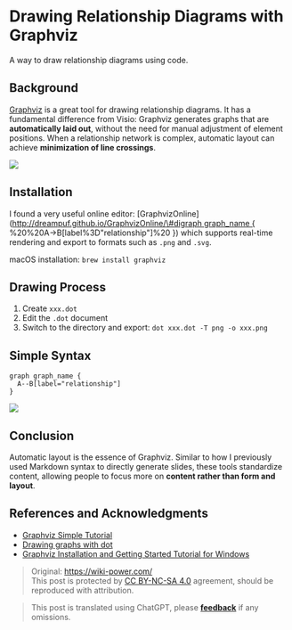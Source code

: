 # Drawing Relationship Diagrams with Graphviz

A way to draw relationship diagrams using code.

## Background

[Graphviz](http://www.graphviz.org/) is a great tool for drawing relationship diagrams. It has a fundamental difference from Visio: Graphviz generates graphs that are **automatically laid out**, without the need for manual adjustment of element positions. When a relationship network is complex, automatic layout can achieve **minimization of line crossings**.

![](https://f004.backblazeb2.com/file/wiki-media/img/Graphviz.png)

## Installation

I found a very useful online editor: \[GraphvizOnline\]\([http://dreampuf.github.io/GraphvizOnline/\#digraph graph_name { ](http://dreampuf.github.io/GraphvizOnline/#digraph%20graph_name%20{%20) %20%20A-&gt;B\[label%3D"relationship"\]%20 }\) which supports real-time rendering and export to formats such as `.png` and `.svg`.

macOS installation: `brew install graphviz`

## Drawing Process

1. Create `xxx.dot`
2. Edit the `.dot` document
3. Switch to the directory and export: `dot xxx.dot -T png -o xxx.png`

## Simple Syntax

```
graph graph_name {
  A--B[label="relationship"]
}
```

![](https://f004.backblazeb2.com/file/wiki-media/img/20190201140244.png)

## Conclusion

Automatic layout is the essence of Graphviz. Similar to how I previously used Markdown syntax to directly generate slides, these tools standardize content, allowing people to focus more on **content rather than form and layout**.

## References and Acknowledgments

- [Graphviz Simple Tutorial](https://blog.zengrong.net/post/2294.html)
- [Drawing graphs with dot](http://www.graphviz.org/pdf/dotguide.pdf)
- [Graphviz Installation and Getting Started Tutorial for Windows](https://blog.csdn.net/lanchunhui/article/details/49472949)

> Original: <https://wiki-power.com/>  
> This post is protected by [CC BY-NC-SA 4.0](https://creativecommons.org/licenses/by/4.0/deed.en) agreement, should be reproduced with attribution.

> This post is translated using ChatGPT, please [**feedback**](https://github.com/linyuxuanlin/Wiki_MkDocs/issues/new) if any omissions.